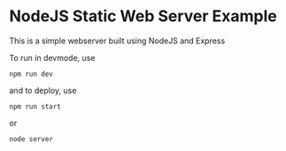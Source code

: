 # NodeJS Static Web Server Example
This is a simple webserver built using NodeJS and Express

To run in devmode, use
```
npm run dev
```

and to deploy, use
```
npm run start
```
or
```
node server
```